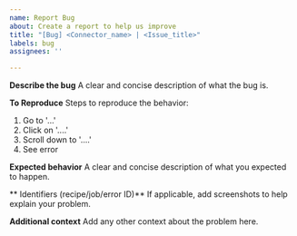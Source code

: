 ```yaml
---
name: Report Bug
about: Create a report to help us improve
title: "[Bug] <Connector_name> | <Issue_title>"
labels: bug
assignees: ''

---
```


**Describe the bug**
A clear and concise description of what the bug is.

**To Reproduce**
Steps to reproduce the behavior:
1. Go to '...'
2. Click on '....'
3. Scroll down to '....'
4. See error

**Expected behavior**
A clear and concise description of what you expected to happen.


** Identifiers (recipe/job/error ID)**
If applicable, add screenshots to help explain your problem.


**Additional context**
Add any other context about the problem here.
